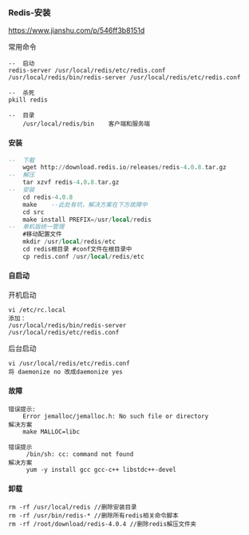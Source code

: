 ### Redis-安装

<https://www.jianshu.com/p/546ff3b8151d>

常用命令

```
--	启动
redis-server /usr/local/redis/etc/redis.conf
/usr/local/redis/bin/redis-server /usr/local/redis/etc/redis.conf 

--	杀死　
pkill redis 

--	目录
	/usr/local/redis/bin	客户端和服务端
```



#### 安装

```sql
--	下载
	wget http://download.redis.io/releases/redis-4.0.8.tar.gz
--	解压
	tar xzvf redis-4.0.8.tar.gz 
--	安装
    cd redis-4.0.8
    make	--此处有坑，解决方案在下方故障中
    cd src
    make install PREFIX=/usr/local/redis
--  单机版统一管理
    #移动配置文件	
    mkdir /usr/local/redis/etc
    cd redis根目录 #conf文件在根目录中
    cp redis.conf /usr/local/redis/etc

```

#### 自启动

开机启动

```
vi /etc/rc.local 
添加：
/usr/local/redis/bin/redis-server 
/usr/local/redis/etc/redis.conf

```

后台启动

```
vi /usr/local/redis/etc/redis.conf 
将 daemonize no 改成daemonize yes
```



#### 故障

```
错误提示:
	Error jemalloc/jemalloc.h: No such file or directory
解决方案
	make MALLOC=libc

错误提示
	 /bin/sh: cc: command not found
解决方案
	 yum -y install gcc gcc-c++ libstdc++-devel
```





#### 卸载

```
rm -rf /usr/local/redis //删除安装目录
rm -rf /usr/bin/redis-* //删除所有redis相关命令脚本
rm -rf /root/download/redis-4.0.4 //删除redis解压文件夹
```

